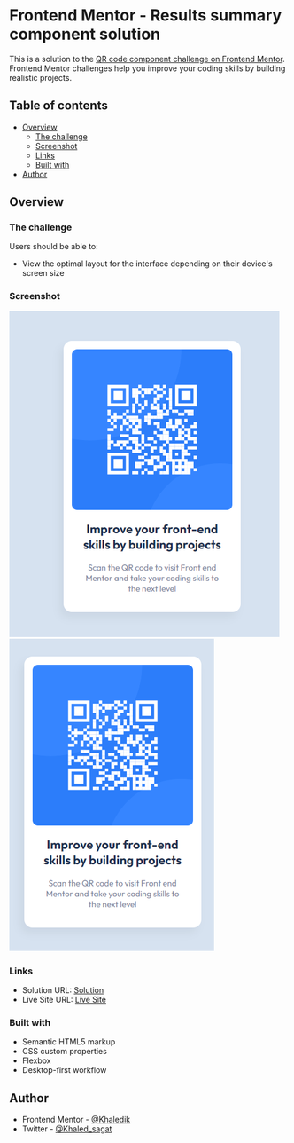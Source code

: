 # Frontend Mentor - Results summary component solution

This is a solution to the [QR code component challenge on Frontend Mentor](https://www.frontendmentor.io/challenges/qr-code-component-iux_sIO_H). Frontend Mentor challenges help you improve your coding skills by building realistic projects.  

## Table of contents

- [Overview](#overview)
  - [The challenge](#the-challenge)
  - [Screenshot](#screenshot)
  - [Links](#links)
  - [Built with](#built-with)
- [Author](#author)


## Overview

### The challenge

Users should be able to:

- View the optimal layout for the interface depending on their device's screen size

### Screenshot

![Desktop](https://github.com/Khaledik/simple-qr-code-ui/blob/main/My%20Solutions/My_solution_desktop.png?raw=true)
![Mobile](https://github.com/Khaledik/simple-qr-code-ui/blob/main/My%20Solutions/My_solution_mobile.png?raw=true)



### Links

- Solution URL: [Solution](https://www.frontendmentor.io/solutions/qr-code-component-Kt7G3b-8On)
- Live Site URL: [Live Site](https://khaledik.github.io/simple-qr-code-ui/)


### Built with

- Semantic HTML5 markup
- CSS custom properties
- Flexbox
- Desktop-first workflow


## Author

- Frontend Mentor - [@Khaledik](https://www.frontendmentor.io/profile/Khaledik)
- Twitter - [@Khaled_sagat](https://www.twitter.com/khaled_sagat)

